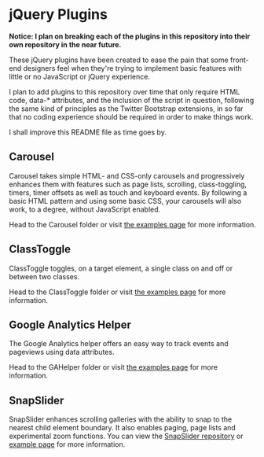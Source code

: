 # jQuery Plugins

**Notice: I plan on breaking each of the plugins in this repository into their own repository in the near future.**

These jQuery plugins have been created to ease the pain that some front-end designers feel when they're trying to implement basic features with little or no JavaScript or jQuery experience.

I plan to add plugins to this repository over time that only require HTML code, data-* attributes, and the inclusion of the script in question, following the same kind of principles as the Twitter Bootstrap extensions, in so far that no coding experience should be required in order to make things work.

I shall improve this README file as time goes by.

## Carousel

Carousel takes simple HTML- and CSS-only carousels and progressively enhances them with features such as page lists, scrolling, class-toggling, timers, timer offsets as well as touch and keyboard events. By following a basic HTML pattern and using some basic CSS, your carousels will also work, to a degree, without JavaScript enabled.

Head to the Carousel folder or visit [the examples page](http://abitgone.github.com/jQuery-Plugins/Carousel) for more information.

## ClassToggle

ClassToggle toggles, on a target element, a single class on and off or between two classes.

Head to the ClassToggle folder or visit [the examples page](http://abitgone.github.com/jQuery-Plugins/ClassToggle) for more information.

## Google Analytics Helper

The Google Analytics helper offers an easy way to track events and pageviews using data attributes.

Head to the GAHelper folder or visit [the examples page](http://abitgone.github.com/jQuery-Plugins/GAHelper) for more information.

## SnapSlider

SnapSlider enhances scrolling galleries with the ability to snap to the nearest child element boundary. It also enables paging, page lists and experimental zoom functions. You can view the [SnapSlider repository][ss-repo] or [example page][ss-example] for more information.

[ss-repo]: //github.com/abitgone/snapslider
[ss-example]: http://abitgone.github.io/snapslider
